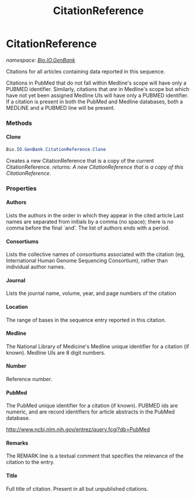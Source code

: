 ﻿---
title: CitationReference
---

# CitationReference
_namespace: [Bio.IO.GenBank](N-Bio.IO.GenBank.html)_

Citations for all articles containing data reported in this sequence.
 
 Citations in PubMed that do not fall within Medline's scope will have only
 a PUBMED identifier. Similarly, citations that *are* in Medline's scope but
 which have not yet been assigned Medline UIs will have only a PUBMED identifier.
 If a citation is present in both the PubMed and Medline databases, both a
 MEDLINE and a PUBMED line will be present.

### Methods

#### Clone
```csharp
Bio.IO.GenBank.CitationReference.Clone
```
Creates a new CitationReference that is a copy of the current CitationReference.
_returns: A new CitationReference that is a copy of this CitationReference._



### Properties

#### Authors
Lists the authors in the order in which they appear in the cited article
 Last names are separated from initials by a comma (no space); there is no comma 
 before the final `and'. The list of authors ends with a period.
#### Consortiums
Lists the collective names of consortiums associated with the citation 
 (eg, International Human Genome Sequencing Consortium), rather than individual author names.
#### Journal
Lists the journal name, volume, year, and page numbers of the citation
#### Location
The range of bases in the sequence entry reported in this citation.
#### Medline
The National Library of Medicine's Medline unique identifier for a citation (if known).
 Medline UIs are 8 digit numbers.
#### Number
Reference number.
#### PubMed
The PubMed unique identifier for a citation (if known). 
 PUBMED ids are numeric, and are record identifiers for article abstracts in the PubMed database.
 
 http://www.ncbi.nlm.nih.gov/entrez/query.fcgi?db=PubMed
#### Remarks
The REMARK line is a textual comment that specifies the relevance
 of the citation to the entry.
#### Title
Full title of citation. 
 Present in all but unpublished citations.

